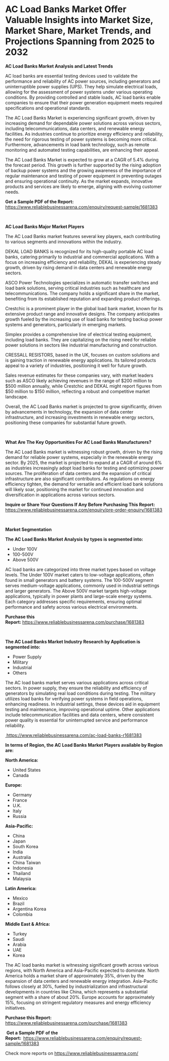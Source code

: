 <p><h1>AC Load Banks Market Offer Valuable Insights into Market Size, Market Share, Market Trends, and Projections Spanning from 2025 to 2032</h1></p><p><strong>AC Load Banks Market Analysis and Latest Trends</strong></p>
<p><p>AC load banks are essential testing devices used to validate the performance and reliability of AC power sources, including generators and uninterruptible power supplies (UPS). They help simulate electrical loads, allowing for the assessment of power systems under various operating conditions. By providing controlled and stable loads, AC load banks enable companies to ensure that their power generation equipment meets required specifications and operational standards.</p><p>The AC Load Banks Market is experiencing significant growth, driven by increasing demand for dependable power solutions across various sectors, including telecommunications, data centers, and renewable energy facilities. As industries continue to prioritize energy efficiency and reliability, the need for rigorous testing of power systems is becoming more critical. Furthermore, advancements in load bank technology, such as remote monitoring and automated testing capabilities, are enhancing their appeal.</p><p>The AC Load Banks Market is expected to grow at a CAGR of 5.4% during the forecast period. This growth is further supported by the rising adoption of backup power systems and the growing awareness of the importance of regular maintenance and testing of power equipment in preventing outages and ensuring operational continuity. As the market expands, innovative products and services are likely to emerge, aligning with evolving customer needs.</p></p>
<p><strong>Get a Sample PDF of the Report:&nbsp;</strong> <a href="https://www.reliablebusinessarena.com/enquiry/request-sample/1681383?utm_campaign=2488&utm_medium=2&utm_source=Github&utm_content=ia&utm_term=24032025&utm_id=ac-load-banks">https://www.reliablebusinessarena.com/enquiry/request-sample/1681383</a></p>
<p>&nbsp;</p>
<p><strong>AC Load Banks Major Market Players</strong></p>
<p><p>The AC Load Banks market features several key players, each contributing to various segments and innovations within the industry. </p><p>DEKAL LOAD BANKS is recognized for its high-quality portable AC load banks, catering primarily to industrial and commercial applications. With a focus on increasing efficiency and reliability, DEKAL is experiencing steady growth, driven by rising demand in data centers and renewable energy sectors.</p><p>ASCO Power Technologies specializes in automatic transfer switches and load bank solutions, serving critical industries such as healthcare and telecommunications. The company holds a significant share in the market, benefiting from its established reputation and expanding product offerings.</p><p>Crestchic is a prominent player in the global load bank market, known for its extensive product range and innovative designs. The company anticipates growth fueled by the increasing use of load banks for testing backup power systems and generators, particularly in emerging markets.</p><p>Simplex provides a comprehensive line of electrical testing equipment, including load banks. They are capitalizing on the rising need for reliable power solutions in sectors like industrial manufacturing and construction.</p><p>CRESSALL RESISTORS, based in the UK, focuses on custom solutions and is gaining traction in renewable energy applications. Its tailored products appeal to a variety of industries, positioning it well for future growth.</p><p>Sales revenue estimates for these companies vary, with market leaders such as ASCO likely achieving revenues in the range of $200 million to $500 million annually, while Crestchic and DEKAL might report figures from $50 million to $150 million, reflecting a robust and competitive market landscape.</p><p>Overall, the AC Load Banks market is projected to grow significantly, driven by advancements in technology, the expansion of data center infrastructure, and increasing investments in renewable energy sectors, positioning these companies for substantial future growth.</p></p>
<p>&nbsp;</p>
<p><strong>What Are The Key Opportunities For AC Load Banks Manufacturers?</strong></p>
<p><p>The AC Load Banks market is witnessing robust growth, driven by the rising demand for reliable power systems, especially in the renewable energy sector. By 2025, the market is projected to expand at a CAGR of around 6% as industries increasingly adopt load banks for testing and optimizing power sources. The proliferation of data centers and the expansion of critical infrastructure are also significant contributors. As regulations on energy efficiency tighten, the demand for versatile and efficient load bank solutions will likely soar, positioning the market for continued innovation and diversification in applications across various sectors.</p></p>
<p><strong>Inquire or Share Your Questions If Any Before Purchasing This Report:</strong> <a href="https://www.reliablebusinessarena.com/enquiry/pre-order-enquiry/1681383?utm_campaign=2488&utm_medium=2&utm_source=Github&utm_content=ia&utm_term=24032025&utm_id=ac-load-banks">https://www.reliablebusinessarena.com/enquiry/pre-order-enquiry/1681383</a></p>
<p>&nbsp;</p>
<p><strong>Market Segmentation</strong></p>
<p><strong>The AC Load Banks Market Analysis by types is segmented into:</strong></p>
<p><ul><li>Under 100V</li><li>100-500V</li><li>Above 500V</li></ul></p>
<p><p>AC load banks are categorized into three market types based on voltage levels. The Under 100V market caters to low-voltage applications, often found in small generators and battery systems. The 100-500V segment serves medium-voltage applications, commonly used in industrial settings and larger generators. The Above 500V market targets high-voltage applications, typically in power plants and large-scale energy systems. Each category addresses specific requirements, ensuring optimal performance and safety across various electrical environments.</p></p>
<p><strong>Purchase this Report:&nbsp;</strong><a href="https://www.reliablebusinessarena.com/purchase/1681383?utm_campaign=2488&utm_medium=2&utm_source=Github&utm_content=ia&utm_term=24032025&utm_id=ac-load-banks">https://www.reliablebusinessarena.com/purchase/1681383</a></p>
<p>&nbsp;</p>
<p><strong>The AC Load Banks Market Industry Research by Application is segmented into:</strong></p>
<p><ul><li>Power Supply</li><li>Military</li><li>Industrial</li><li>Others</li></ul></p>
<p><p>The AC load banks market serves various applications across critical sectors. In power supply, they ensure the reliability and efficiency of generators by simulating real load conditions during testing. The military utilizes load banks for verifying power systems in field operations, enhancing readiness. In industrial settings, these devices aid in equipment testing and maintenance, improving operational uptime. Other applications include telecommunication facilities and data centers, where consistent power quality is essential for uninterrupted service and performance reliability.</p></p>
<p><a href="https://www.reliablebusinessarena.com/ac-load-banks-r1681383?utm_campaign=2488&utm_medium=2&utm_source=Github&utm_content=ia&utm_term=24032025&utm_id=ac-load-banks">&nbsp;https://www.reliablebusinessarena.com/ac-load-banks-r1681383</a></p>
<p><strong>In terms of Region, the AC Load Banks Market Players available by Region are:</strong></p>
<p>
    <p> <strong> North America: </strong>
        <ul>
            <li>United States</li>
            <li>Canada</li>
        </ul>
        </p> 
    <p> <strong> Europe: </strong>
        <ul>
            <li>Germany</li>
            <li>France</li>
            <li>U.K.</li>
            <li>Italy</li>
            <li>Russia</li>
        </ul>
        </p> 
    <p> <strong> Asia-Pacific: </strong>
        <ul>
            <li>China</li>
            <li>Japan</li>
            <li>South Korea</li>
            <li>India</li>
            <li>Australia</li>
            <li>China Taiwan</li>
            <li>Indonesia</li>
            <li>Thailand</li>
            <li>Malaysia</li>
        </ul>
        </p> 
    <p> <strong> Latin America: </strong>
        <ul>
            <li>Mexico</li>
            <li>Brazil</li>
            <li>Argentina Korea</li>
            <li>Colombia</li>
        </ul>
        </p> 
    <p> <strong> Middle East & Africa: </strong>
        <ul>
            <li>Turkey</li>
            <li>Saudi</li>
            <li>Arabia</li>
            <li>UAE</li>
            <li>Korea</li>
        </ul>
    </p>
    </p>
<p><p>The AC load banks market is witnessing significant growth across various regions, with North America and Asia-Pacific expected to dominate. North America holds a market share of approximately 35%, driven by the expansion of data centers and renewable energy integration. Asia-Pacific follows closely at 30%, fueled by industrialization and infrastructural developments in countries like China, which represents a substantial segment with a share of about 20%. Europe accounts for approximately 15%, focusing on stringent regulatory measures and energy efficiency initiatives.</p></p>
<p><strong>Purchase this Report: </strong><a href="https://www.reliablebusinessarena.com/purchase/1681383?utm_campaign=2488&utm_medium=2&utm_source=Github&utm_content=ia&utm_term=24032025&utm_id=ac-load-banks">https://www.reliablebusinessarena.com/purchase/1681383</a></p>
<p>&nbsp;<strong>Get a Sample PDF of the Report:&nbsp;&nbsp;</strong><a href="https://www.reliablebusinessarena.com/enquiry/request-sample/1681383?utm_campaign=2488&utm_medium=2&utm_source=Github&utm_content=ia&utm_term=24032025&utm_id=ac-load-banks">https://www.reliablebusinessarena.com/enquiry/request-sample/1681383</a></p>
<p><strong></strong></p>
<p>Check more reports on <a href="https://www.reliablebusinessarena.com/?utm_campaign=2488&utm_medium=2&utm_source=Github&utm_content=ia&utm_term=24032025&utm_id=ac-load-banks">https://www.reliablebusinessarena.com/</a></p>